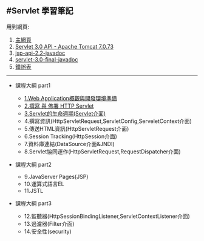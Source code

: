 #Servlet 學習筆記
---

用到網頁:

1. [主網頁](https://shps951023.github.io/SL314/)
2. [Servlet 3.0 API - Apache Tomcat 7.0.73](https://tomcat.apache.org/tomcat-7.0-doc/servletapi/)
3. [jsp-api-2.2-javadoc ](https://shps951023.github.io/SL314/jsp-api-2.2-javadoc/index.html)
4.  [servlet-3.0-final-javadoc](https://shps951023.github.io/SL314/servlet-3_0-final-javadoc/index.html)
5. [錯誤表](images/EF3Fyff.png)
---

- 課程大綱 part1
  - [1.Web Application概觀與開發環境準備](docs/CH01.md)
  - [2.撰寫 與 佈署 HTTP Servlet](docs/CH02,md)
  - [3.Servlet的生命週期(Servlet介面)](docs/CH03.md)
  - 4.撰寫資訊(HttpServletRequest,ServletConfig,ServeletContext介面)
  - 5.傳送HTML資訊(HttpServletRequest介面)
  - 6.Session Tracking(HttpSession介面)
  - 7.資料庫連結(DataSource介面&JNDI)
  - 8.Servlet協同運作(HttpServletRequest,RequestDispatcher介面)


- 課程大綱 part2
  - 9.JavaServer Pages(JSP)
  - 10.運算式語言EL
  - 11.JSTL


- 課程大綱 part3
  - 12.監聽器(HttpSessionBindingListener,ServletContextListener介面)
  - 13.過濾器(Filter介面)
  - 14.安全性(security)
